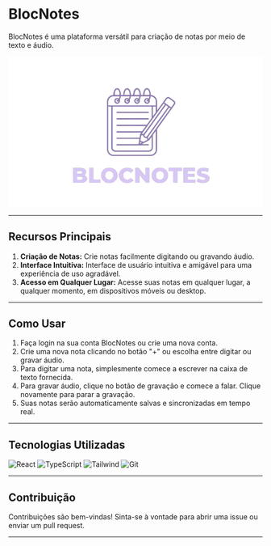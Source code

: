 # BlocNotes

BlocNotes é uma plataforma versátil para criação de notas por meio de texto e áudio.

![BlocNotes Logo](https://raw.githubusercontent.com/MichaelFonsec/BLOCNOTES/main/ReactNotes/public/BlocNotes.png)

---

## Recursos Principais

1. **Criação de Notas:** Crie notas facilmente digitando ou gravando áudio.
2. **Interface Intuitiva:** Interface de usuário intuitiva e amigável para uma experiência de uso agradável.
3. **Acesso em Qualquer Lugar:** Acesse suas notas em qualquer lugar, a qualquer momento, em dispositivos móveis ou desktop.

---

## Como Usar

1. Faça login na sua conta BlocNotes ou crie uma nova conta.
2. Crie uma nova nota clicando no botão "+" ou escolha entre digitar ou gravar áudio.
3. Para digitar uma nota, simplesmente comece a escrever na caixa de texto fornecida.
4. Para gravar áudio, clique no botão de gravação e comece a falar. Clique novamente para parar a gravação.
5. Suas notas serão automaticamente salvas e sincronizadas em tempo real.

---

## Tecnologias Utilizadas

 ![React](https://img.shields.io/badge/React-20232A?style=for-the-badge&logo=react&logoColor=61DAFB)
 ![TypeScript](https://img.shields.io/badge/TypeScript-007ACC?style=for-the-badge&logo=typescript&logoColor=white)
 ![Tailwind](https://img.shields.io/badge/tailwindcss-%2338B2AC.svg?style=for-the-badge&logo=tailwind-css&logoColor=white)
 ![Git](https://img.shields.io/badge/GIT-E44C30?style=for-the-badge&logo=git&logoColor=white)

---

## Contribuição

Contribuições são bem-vindas! Sinta-se à vontade para abrir uma issue ou enviar um pull request.

---
